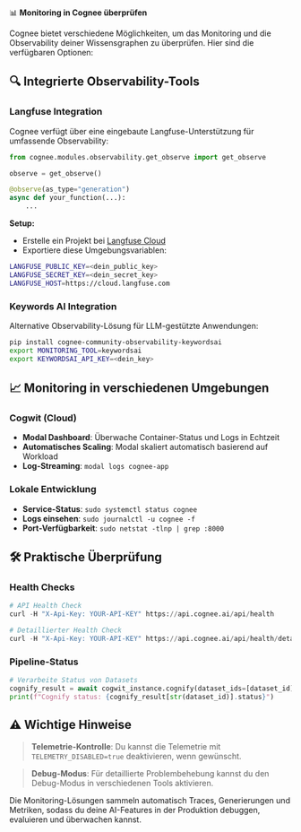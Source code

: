 📊 **Monitoring in Cognee überprüfen**

Cognee bietet verschiedene Möglichkeiten, um das Monitoring und die Observability deiner Wissensgraphen zu überprüfen. Hier sind die verfügbaren Optionen:

## 🔍 **Integrierte Observability-Tools**

### **Langfuse Integration**
Cognee verfügt über eine eingebaute Langfuse-Unterstützung für umfassende Observability:

```python
from cognee.modules.observability.get_observe import get_observe

observe = get_observe()

@observe(as_type="generation")
async def your_function(...):
    ...
```

**Setup:**
- Erstelle ein Projekt bei [Langfuse Cloud](https://cloud.langfuse.com)
- Exportiere diese Umgebungsvariablen:
```bash
LANGFUSE_PUBLIC_KEY=<dein_public_key>
LANGFUSE_SECRET_KEY=<dein_secret_key>
LANGFUSE_HOST=https://cloud.langfuse.com
```

### **Keywords AI Integration**
Alternative Observability-Lösung für LLM-gestützte Anwendungen:

```bash
pip install cognee-community-observability-keywordsai
export MONITORING_TOOL=keywordsai
export KEYWORDSAI_API_KEY=<dein_key>
```

## 📈 **Monitoring in verschiedenen Umgebungen**

### **Cogwit (Cloud)**
- **Modal Dashboard**: Überwache Container-Status und Logs in Echtzeit
- **Automatisches Scaling**: Modal skaliert automatisch basierend auf Workload
- **Log-Streaming**: `modal logs cognee-app`

### **Lokale Entwicklung**
- **Service-Status**: `sudo systemctl status cognee`
- **Logs einsehen**: `sudo journalctl -u cognee -f`
- **Port-Verfügbarkeit**: `sudo netstat -tlnp | grep :8000`

## 🛠 **Praktische Überprüfung**

### **Health Checks**
```python
# API Health Check
curl -H "X-Api-Key: YOUR-API-KEY" https://api.cognee.ai/api/health

# Detaillierter Health Check
curl -H "X-Api-Key: YOUR-API-KEY" https://api.cognee.ai/api/health/detailed
```

### **Pipeline-Status**
```python
# Verarbeite Status von Datasets
cognify_result = await cogwit_instance.cognify(dataset_ids=[dataset_id])
print(f"Cognify status: {cognify_result[str(dataset_id)].status}")
```

## ⚠️ **Wichtige Hinweise**

> **Telemetrie-Kontrolle**: Du kannst die Telemetrie mit `TELEMETRY_DISABLED=true` deaktivieren, wenn gewünscht.

> **Debug-Modus**: Für detaillierte Problembehebung kannst du den Debug-Modus in verschiedenen Tools aktivieren.

Die Monitoring-Lösungen sammeln automatisch Traces, Generierungen und Metriken, sodass du deine AI-Features in der Produktion debuggen, evaluieren und überwachen kannst.
